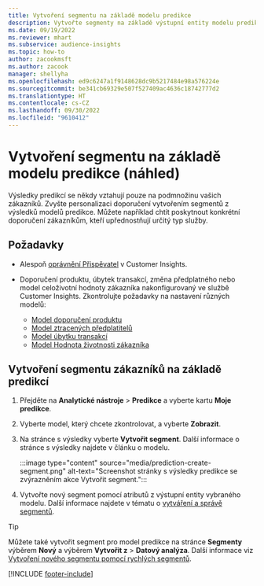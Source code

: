 ```yaml
---
title: Vytvoření segmentu na základě modelu predikce
description: Vytvořte segmenty na základě výstupní entity modelu predikce.
ms.date: 09/19/2022
ms.reviewer: mhart
ms.subservice: audience-insights
ms.topic: how-to
author: zacookmsft
ms.author: zacook
manager: shellyha
ms.openlocfilehash: ed9c6247a1f9148628dc9b5217484e98a576224e
ms.sourcegitcommit: be341cb69329e507f527409ac4636c18742777d2
ms.translationtype: HT
ms.contentlocale: cs-CZ
ms.lasthandoff: 09/30/2022
ms.locfileid: "9610412"
---
```

# <a name="create-a-segment-based-on-a-prediction-model-preview"></a>Vytvoření segmentu na základě modelu predikce (náhled)

Výsledky predikcí se někdy vztahují pouze na podmnožinu vašich zákazníků. Zvyšte personalizaci doporučení vytvořením segmentů z výsledků modelů predikce. Můžete například chtít poskytnout konkrétní doporučení zákazníkům, kteří upřednostňují určitý typ služby.

## <a name="prerequisites"></a>Požadavky

- Alespoň [oprávnění Přispěvatel](permissions.md) v Customer Insights.

- Doporučení produktu, úbytek transakcí, změna předplatného nebo model celoživotní hodnoty zákazníka nakonfigurovaný ve službě Customer Insights. Zkontrolujte požadavky na nastavení různých modelů:

  - [Model doporučení produktu](predict-product-recommendation.md)
  - [Model ztracených předplatitelů](predict-subscription-churn.md)
  - [Model úbytku transakcí](predict-transactional-churn.md)
  - [Model Hodnota životnosti zákazníka](predict-customer-lifetime-value.md)

## <a name="create-a-customer-segment-based-on-predictions"></a>Vytvoření segmentu zákazníků na základě predikcí

1. Přejděte na **Analytické nástroje** > **Predikce** a vyberte kartu **Moje predikce**.

1. Vyberte model, který chcete zkontrolovat, a vyberte **Zobrazit**.

1. Na stránce s výsledky vyberte **Vytvořit segment**. Další informace o stránce s výsledky najdete v článku o modelu.

   :::image type="content" source="media/prediction-create-segment.png" alt-text="Screenshot stránky s výsledky predikce se zvýrazněním akce Vytvořit segment.":::

1. Vytvořte nový segment pomocí atributů z výstupní entity vybraného modelu. Další informace najdete v tématu o [vytváření a správě segmentů](segments.md).

> [!TIP]
> Můžete také vytvořit segment pro model predikce na stránce **Segmenty** výběrem **Nový** a výběrem **Vytvořit z** > **Datový analýza**. Další informace viz [Vytvoření nového segmentu pomocí rychlých segmentů](segment-quick.md).

[!INCLUDE [footer-include](includes/footer-banner.md)]
